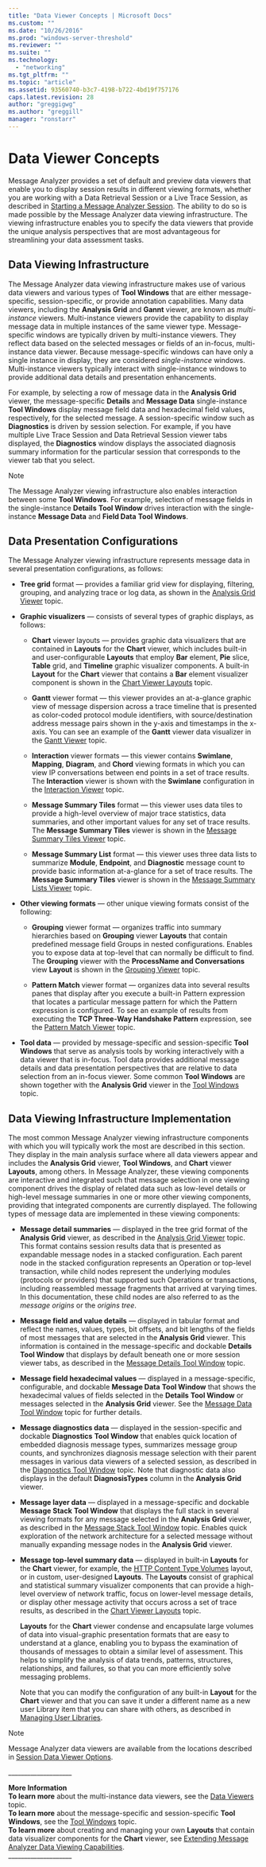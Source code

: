 ```yaml
---
title: "Data Viewer Concepts | Microsoft Docs"
ms.custom: ""
ms.date: "10/26/2016"
ms.prod: "windows-server-threshold"
ms.reviewer: ""
ms.suite: ""
ms.technology: 
  - "networking"
ms.tgt_pltfrm: ""
ms.topic: "article"
ms.assetid: 93560740-b3c7-4198-b722-4bd19f757176
caps.latest.revision: 28
author: "greggigwg"
ms.author: "greggill"
manager: "ronstarr"
---
```

# Data Viewer Concepts
Message Analyzer provides a  set of default and preview data viewers that enable you to display session results in different viewing formats, whether you are working with a Data Retrieval Session or a Live Trace Session, as described in [Starting a Message Analyzer Session](starting-a-message-analyzer-session.md). The ability to do so is made possible by the Message Analyzer data viewing infrastructure. The viewing infrastructure enables you to specify the data viewers that provide the unique analysis perspectives that are most advantageous for streamlining your data assessment tasks.  
  
## Data Viewing Infrastructure  
 The Message Analyzer data viewing infrastructure makes use of various data viewers and various types of  **Tool Windows** that are either message-specific, session-specific, or provide annotation capabilities. Many data viewers, including the **Analysis Grid** and **Gannt** viewer, are known as *multi-instance* viewers. Multi-instance viewers provide the capability to display message data in multiple instances of the same viewer type. Message-specific windows are typically driven by multi-instance viewers. They reflect data based on the selected messages or fields of an in-focus, multi-instance data viewer. Because message-specific windows can have only a single instance in display, they are considered *single-instance* windows. Multi-instance viewers typically interact with single-instance windows to provide additional data details and presentation enhancements.  
  
 For example, by selecting a row of message data in the **Analysis Grid** viewer, the message-specific **Details** and **Message Data** single-instance **Tool Windows** display message field data and hexadecimal field values, respectively, for the selected message. A session-specific window such as **Diagnostics** is driven by session selection. For example, if you have multiple Live Trace Session and Data Retrieval Session viewer tabs displayed, the **Diagnostics** window displays the associated diagnosis summary information for the particular session that corresponds to the viewer tab that you select.  
  
> [!NOTE]
>  The Message Analyzer viewing infrastructure also enables interaction between some **Tool Windows**. For example, selection of message fields in the single-instance **Details** **Tool Window** drives interaction with the single-instance **Message Data** and **Field Data** **Tool Windows**.  
  
## Data Presentation Configurations  
 The Message Analyzer viewing infrastructure represents message data in several presentation configurations, as follows:  
  
-   **Tree grid** format — provides a familiar grid view for displaying, filtering, grouping, and analyzing trace or log data, as shown in the [Analysis Grid Viewer](analysis-grid-viewer.md) topic.  
  
-   **Graphic visualizers** — consists of several types of graphic displays, as follows:  
  
    -   **Chart** viewer layouts — provides graphic data visualizers that are contained in **Layouts** for the **Chart** viewer, which includes built-in and user-configurable **Layouts** that employ **Bar** element, **Pie** slice, **Table** grid, and **Timeline** graphic visualizer components. A  built-in **Layout** for the **Chart** viewer that contains a **Bar** element visualizer component is shown in the [Chart Viewer Layouts](chart-viewer-layouts.md) topic.  
  
    -   **Gantt** viewer format — this viewer provides an at-a-glance graphic view of message dispersion across a trace timeline that is presented as color-coded protocol module identifiers, with source/destination address message pairs shown in the y-axis and timestamps in the x-axis. You can see an example of the **Gantt** viewer data visualizer in the [Gantt Viewer](gantt-viewer.md) topic.  
  
    -   **Interaction** viewer formats — this viewer contains **Swimlane**, **Mapping**, **Diagram**, and **Chord** viewing formats in which you can view IP conversations between end points in a set of trace results. The **Interaction** viewer is shown with the **Swimlane** configuration in the [Interaction Viewer](interaction-viewer.md) topic.  
  
    -   **Message Summary Tiles** format — this viewer uses data tiles to provide a high-level overview of major trace statistics, data summaries, and other important values for any set of trace results. The **Message Summary Tiles** viewer is shown in the [Message Summary Tiles Viewer](message-summary-tiles-viewer.md) topic.  
  
    -   **Message Summary List** format — this viewer uses three data lists to summarize **Module**, **Endpoint**, and **Diagnostic** message count to provide basic information at-a-glance for a set of trace results. The **Message Summary Tiles** viewer is shown in the [Message Summary Lists Viewer](message-summary-lists-viewer.md) topic.  
  
-   **Other viewing formats** — other unique viewing formats consist of the following:  
  
    -   **Grouping** viewer format — organizes traffic into summary hierarchies based on **Grouping** viewer **Layouts** that contain predefined message field Groups in nested configurations. Enables  you to expose data at top-level that can  normally be difficult to find. The **Grouping** viewer with the **ProcessName and Conversations** view **Layout** is shown in the [Grouping Viewer](grouping-viewer.md) topic.  
  
    -   **Pattern Match** viewer format — organizes data into several results panes that display after you execute a built-in Pattern expression that locates a particular message pattern for which the Pattern expression is configured. To see an example of results from executing the **TCP Three-Way Handshake Pattern** expression, see the [Pattern Match Viewer](pattern-match-viewer.md) topic.  
  
-   **Tool data** — provided by message-specific and session-specific **Tool Windows** that serve as analysis tools by working interactively with a data viewer that is in-focus. Tool data provides additional message details and data presentation perspectives that are relative to data selection from an in-focus viewer. Some common **Tool Windows**  are shown together with the **Analysis Grid** viewer in the [Tool Windows](tool-windows.md) topic.  
  
## Data Viewing Infrastructure Implementation  
 The most common Message Analyzer viewing infrastructure components with which you will typically work the most  are described in this section. They display in the main analysis surface where all data viewers  appear and includes the **Analysis Grid** viewer, **Tool Windows**, and **Chart** viewer **Layouts**, among others. In Message Analyzer, these viewing components are interactive and integrated such that message selection in one viewing component drives the display of related data such as low-level details or high-level message summaries in one or more other viewing components, providing that  integrated components are currently displayed.  The following types of message data are implemented in these viewing components:  
  
-   **Message detail summaries** — displayed in the tree grid format of the **Analysis Grid** viewer, as described in the [Analysis Grid Viewer](analysis-grid-viewer.md) topic. This format contains session results data that is presented as expandable message nodes in a stacked configuration. Each parent node in the stacked configuration represents an Operation or top-level transaction, while child nodes represent the underlying modules (protocols or providers) that supported such Operations or transactions, including reassembled message fragments that arrived at varying times. In this documentation, these child nodes are also referred to as the *message origins* or the *origins tree*.  
  
-   **Message field and value details** — displayed in tabular format and reflect the names, values, types, bit offsets, and bit lengths of the fields of most messages that are selected in the **Analysis Grid** viewer. This information is contained in the message-specific and dockable **Details** **Tool Window** that displays by default beneath one or more session viewer tabs, as described in the [Message Details Tool Window](message-details-tool-window.md) topic.  
  
-   **Message field hexadecimal values** — displayed in a message-specific, configurable, and dockable **Message Data** **Tool Window** that shows the hexadecimal values of fields selected in the **Details** **Tool Window** or messages selected in the **Analysis Grid** viewer. See the [Message Data Tool Window](message-data-tool-window.md) topic for further details.  
  
-   **Message diagnostics data** — displayed in the session-specific and dockable **Diagnostics** **Tool Window** that enables quick location of embedded diagnosis message types, summarizes message group counts, and synchronizes diagnosis message selection with their parent messages in various data viewers of a selected session, as described in the [Diagnostics Tool Window](diagnostics-tool-window.md) topic. Note that diagnostic data also displays in the default  **DiagnosisTypes** column in the  **Analysis Grid** viewer.  
  
-   **Message layer data** — displayed in a message-specific and dockable **Message Stack** **Tool Window** that displays the full stack in several viewing formats for any message selected in the **Analysis Grid** viewer, as described in the [Message Stack Tool Window](message-stack-tool-window.md) topic. Enables quick exploration of the network architecture for a selected message without manually expanding message nodes in the **Analysis Grid** viewer.  
  
-   **Message top-level summary data** — displayed in built-in **Layouts** for the **Chart** viewer, for example, the [HTTP Content Type Volumes](http-content-type-volumes.md) layout, or in custom, user-designed **Layouts**. The **Layouts** consist of graphical and statistical summary visualizer components that can provide a high-level overview of network traffic, focus on lower-level message details, or display other message activity that occurs across a set of trace results, as described in the [Chart Viewer Layouts](chart-viewer-layouts.md) topic.  
  
     **Layouts** for the **Chart** viewer condense and encapsulate large volumes of data into visual-graphic presentation formats that are easy to understand at a glance, enabling you to bypass the examination of thousands of messages to obtain a similar level of assessment. This helps to simplify the analysis of data trends, patterns, structures, relationships, and failures, so that you can more efficiently solve messaging problems.  
  
     Note that you can modify the configuration of any built-in **Layout** for the **Chart** viewer and that you can save it under a different name as a new user Library item that you can share with others, as described in [Managing User Libraries](managing-user-libraries.md).  
  
> [!NOTE]
>  Message Analyzer data viewers are available from the locations described in [Session Data Viewer Options](session-data-viewer-options.md).  
  
 ___________________\_  
  
 **More Information**   
 **To learn more** about the multi-instance data viewers, see the [Data Viewers](data-viewers.md) topic.  
**To learn more** about the message-specific and session-specific **Tool Windows**, see the [Tool Windows](tool-windows.md) topic.  
**To learn more** about creating and managing your own **Layouts** that contain data visualizer components for the **Chart** viewer, see [Extending Message Analyzer Data Viewing Capabilities](extending-message-analyzer-data-viewing-capabilities.md).  
___________________\_